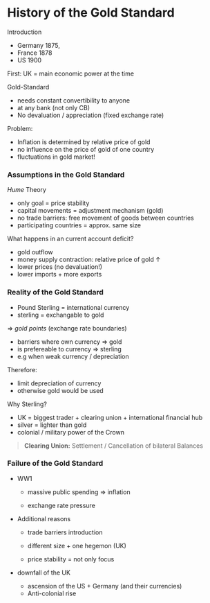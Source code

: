 # History of the Gold Standard

Introduction
- Germany 1875,
- France 1878
- US 1900

First: UK = main economic power at the time

Gold-Standard 

- needs constant convertibility to anyone
- at any bank (not only CB)
- No devaluation / appreciation (fixed exchange rate)



Problem: 

- Inflation is determined by relative price of gold
- no influence on the price of gold of one country
-  fluctuations in gold market! 



### Assumptions in the Gold Standard

 *Hume* Theory 

- only goal = price stability
- capital movements = adjustment mechanism (gold)
- no trade barriers: free movement of goods between countries
- participating countries = approx. same size



What happens in an current account deficit?

- gold outflow
- money supply contraction: relative price of gold ↑
- lower prices (no devaluation!)
- lower imports + more exports



### Reality of the Gold Standard

- Pound Sterling = international currency
- sterling = exchangable to gold

=> *gold points* (exchange rate boundaries)

- barriers where own currency => gold
- is prefereable to currency => sterling
- e.g when weak currency / depreciation



Therefore: 

- limit depreciation of currency
- otherwise gold would be used



Why Sterling?

- UK = biggest trader + clearing union + international financial hub
- silver = lighter than gold
- colonial / military power of the Crown



> **Clearing Union:** Settlement / Cancellation of bilateral Balances 



### Failure of the Gold Standard

- WW1

  - massive public spending => inflation

  - exchange rate pressure


- Additional reasons

  - trade barriers introduction

  - different size + one hegemon (UK)
  - price stability = not only focus

- downfall of the UK

  - ascension of the US + Germany (and their currencies)
  - Anti-colonial rise



